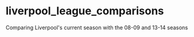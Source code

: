 # liverpool_league_comparisons
Comparing Liverpool's current season with the 08-09 and 13-14 seasons
